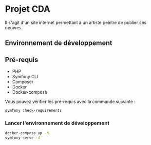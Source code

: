 # Projet CDA

Il s'agit d'un site internet permettant à un artiste peintre de publier ses oeuvres.

## Environnement de développement

## Pré-requis

* PHP 
* Symfony CLI 
* Composer
* Docker
* Docker-compose

Vous pouvez vérifier les pré-requis avec la commande suivante : 

```bash
symfony check-requirements
```

### Lancer l'environnement de développement

```bash
docker-compose up -d
symfony serve -d
```